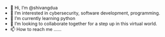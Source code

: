 - 👋 Hi, I’m @shivangdua
- 👀 I’m interested in cybersecurity, software development, programming.
- 🌱 I’m currently learning python
- 💞️ I’m looking to collaborate together for a step up in this virtual world.
- 📫 How to reach me ......

<!---
shivangdua/shivangdua is a ✨ special ✨ repository because its `README.md` (this file) appears on your GitHub profile.
You can click the Preview link to take a look at your changes.
--->
